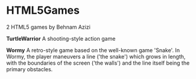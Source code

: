 HTML5Games
==========

2 HTML5 games by Behnam Azizi

**TurtleWarrior**
 A shooting-style action game
 
**Wormy**
 A retro-style game based on the well-known game 'Snake'. In Wormy, the player maneuvers a line ('the snake') which grows in length, with the boundaries of the screen ('the walls') and the line itself being the primary obstacles.
